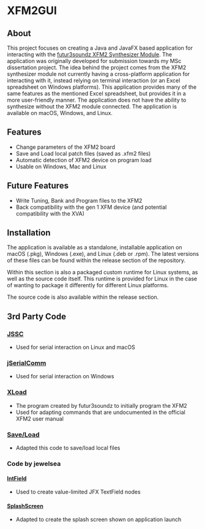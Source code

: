 # XFM2GUI

## About
This project focuses on creating a Java and JavaFX based application for interacting with the [futur3soundz XFM2 Synthesizer Module](https://futur3soundz.com). The application was originally developed for submission towards my MSc dissertation project. The idea behind the project comes from the XFM2 synthesizer module not currently having a cross-platform application for interacting with it, instead relying on terminal interaction (or an Excel spreadsheet on Windows platforms). This application provides many of the same features as the mentioned Excel spreadsheet, but provides it in a more user-friendly manner. The application does not have the ability to synthesize without the XFM2 module connected. The application is available on macOS, Windows, and Linux.

## Features
- Change parameters of the XFM2 board
- Save and Load local patch files (saved as .xfm2 files)
- Automatic detection of XFM2 device on program load
- Usable on Windows, Mac and Linux

## Future Features
- Write Tuning, Bank and Program files to the XFM2
- Back compatibility with the gen 1 XFM device (and potential compatibility with the XVA)

## Installation
The application is available as a standalone, installable application on macOS (.pkg), Windows (.exe), and Linux (.deb or .rpm). The latest versions of these files can be found within the release section of the repository. 

Within this section is also a packaged custom runtime for Linux systems, as well as the source code itself. This runtime is provided for Linux in the case of wanting to package it differently for different Linux platforms.

The source code is also available within the release section.

## 3rd Party Code
### [JSSC](https://github.com/scream3r/java-simple-serial-connector)
- Used for serial interaction on Linux and macOS

### [jSerialComm](https://fazecast.github.io/jSerialComm/)
- Used for serial interaction on Windows

### [XLoad](https://www.futur3soundz.com/)
- The program created by futur3soundz to initially program the XFM2
- Used for adapting commands that are undocumented in the official XFM2 user manual

### [Save/Load](https://www.genuinecoder.com/save-files-javafx-filechooser/)
- Adapted this code to save/load local files

### Code by jewelsea
#### [IntField](https://gist.github.com/jewelsea/1962045)
- Used to create value-limited JFX TextField nodes

#### [SplashScreen](https://gist.github.com/jewelsea/2305098)
- Adapted to create the splash screen shown on application launch
